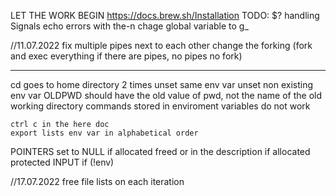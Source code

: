 LET THE WORK BEGIN
https://docs.brew.sh/Installation
TODO:
$? handling
Signals
echo errors with the-n
chage global variable to g_

//11.07.2022
fix multiple pipes next to each other
change the forking (fork and exec everything if there are pipes, no pipes no fork)

-----
cd goes to home directory
2 times unset same env var
unset non existing env var
OLDPWD should have the old value of pwd, not the name of the old working directory
commands stored in enviroment variables do not work

	ctrl c in the here doc
	export lists env var in alphabetical order



POINTERS 
	set to NULL
	if allocated freed or in the description 
	if allocated protected
INPUT
	if (!env)

//17.07.2022
free file lists on each iteration
